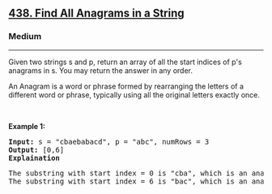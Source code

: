 <h2><a href="https://leetcode.com/problems/find-all-anagrams-in-a-string/description/">438. Find All Anagrams in a String</a></h2><h3>Medium</h3><hr><div><p>Given two strings s and p, return an array of all the start indices of p's anagrams in s. You may return the answer in any order.</p>

<p>An Anagram is a word or phrase formed by rearranging the letters of a different word or phrase, typically using all the original letters exactly once.</p>
 
 
 <p>&nbsp;</p>
<p><strong class="example">Example 1:</strong></p>

<pre><strong>Input:</strong> s = "cbaebabacd", p = "abc", numRows = 3
<strong>Output:</strong> [0,6]
<strong>Explaination</strong> <p>The substring with start index = 0 is "cba", which is an anagram of "abc".
The substring with start index = 6 is "bac", which is an anagram of "abc".</p>
</pre>
